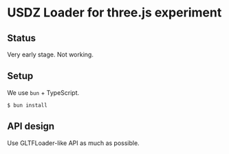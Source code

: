 # USDZ Loader for three.js experiment

## Status 

Very early stage. Not working.

## Setup

We use `bun` + TypeScript.

```
$ bun install
```


## API design

Use GLTFLoader-like API as much as possible. 

